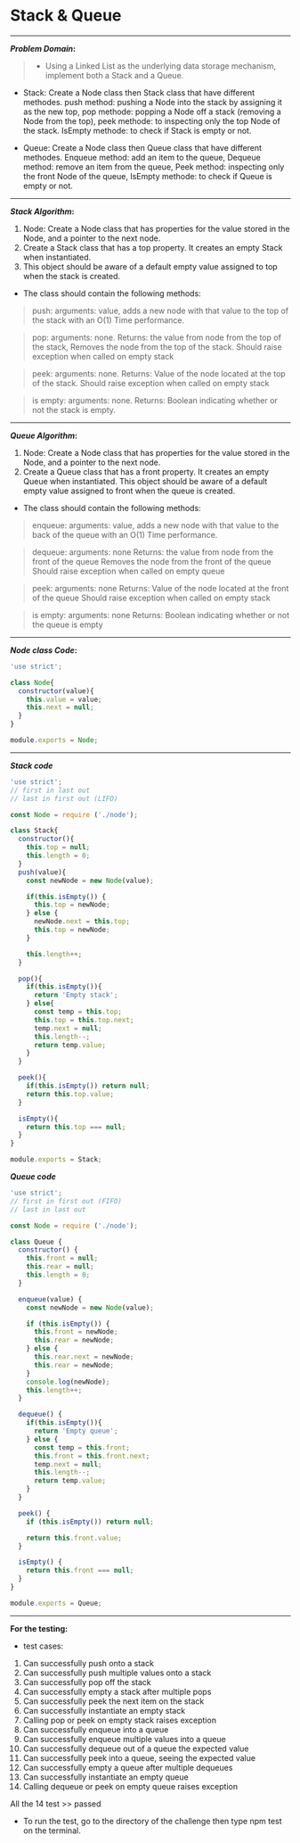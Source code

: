 # Stack & Queue

----

**_Problem Domain_:**

> * Using a Linked List as the underlying data storage mechanism, implement both a Stack and a Queue.

 * Stack: Create a Node class then Stack class that have different methodes. push method: pushing a Node into the stack by assigning it as the new top, pop methode: popping a Node off a stack (removing a Node from the top), peek methode: to inspecting only the top Node of the stack. IsEmpty methode: to check if Stack is empty or not.

* Queue: Create a Node class then Queue class that have different methodes. Enqueue method: add an item to the queue, Dequeue method: remove an item from the queue, Peek method: inspecting only the front Node of the queue, IsEmpty methode: to check if Queue is empty or not.

----

**_Stack Algorithm_:**

1. Node: Create a Node class that has properties for the value stored in the Node, and a pointer to the next node.
2. Create a Stack class that has a top property. It creates an empty Stack when instantiated.
3. This object should be aware of a default empty value assigned to top when the stack is created.
* The class should contain the following methods:

> push: arguments: value, adds a new node with that value to the top of the stack with an O(1) Time performance.

>pop: arguments: none. Returns: the value from node from the top of the stack, Removes the node from the top of the stack.
Should raise exception when called on empty stack

>peek: arguments: none. Returns: Value of the node located at the top of the stack.
Should raise exception when called on empty stack

>is empty: arguments: none. Returns: Boolean indicating whether or not the stack is empty.
----

**_Queue Algorithm_:**

1. Node: Create a Node class that has properties for the value stored in the Node, and a pointer to the next node.
2. Create a Queue class that has a front property. It creates an empty Queue when instantiated.
This object should be aware of a default empty value assigned to front when the queue is created.

* The class should contain the following methods:

> enqueue: arguments: value, adds a new node with that value to the back of the queue with an O(1) Time performance.


> dequeue: arguments: none
Returns: the value from node from the front of the queue
Removes the node from the front of the queue
Should raise exception when called on empty queue



>peek: arguments: none
Returns: Value of the node located at the front of the queue
Should raise exception when called on empty stack

>is empty: arguments: none
Returns: Boolean indicating whether or not the queue is empty
----


**_Node class Code_:**

``` javascript
'use strict';

class Node{
  constructor(value){
    this.value = value;
    this.next = null;
  }
}

module.exports = Node;
```

----

**_Stack code_**

``` javascript
'use strict';
// first in last out
// last in first out (LIFO)

const Node = require ('./node');

class Stack{
  constructor(){
    this.top = null;
    this.length = 0;
  }
  push(value){
    const newNode = new Node(value);

    if(this.isEmpty()) {
      this.top = newNode;
    } else {
      newNode.next = this.top;
      this.top = newNode;
    }

    this.length++;
  }

  pop(){
    if(this.isEmpty()){
      return 'Empty stack';
    } else{
      const temp = this.top;
      this.top = this.top.next;
      temp.next = null;
      this.length--;
      return temp.value;
    }
  }

  peek(){
    if(this.isEmpty()) return null;
    return this.top.value;
  }

  isEmpty(){
    return this.top === null;
  }
}

module.exports = Stack;
```

**_Queue code_**

``` javascript
'use strict';
// first in first out (FIFO)
// last in last out

const Node = require ('./node');

class Queue {
  constructor() {
    this.front = null;
    this.rear = null;
    this.length = 0;
  }

  enqueue(value) {
    const newNode = new Node(value);

    if (this.isEmpty()) {
      this.front = newNode;
      this.rear = newNode;
    } else {
      this.rear.next = newNode;
      this.rear = newNode;
    }
    console.log(newNode);
    this.length++;
  }

  dequeue() {
    if(this.isEmpty()){
      return 'Empty queue';
    } else {
      const temp = this.front;
      this.front = this.front.next;
      temp.next = null;
      this.length--;
      return temp.value;
    }
  }

  peek() {
    if (this.isEmpty()) return null;

    return this.front.value;
  }

  isEmpty() {
    return this.front === null;
  }
}

module.exports = Queue;

```

----

**For the testing:**
* test cases:

1. Can successfully push onto a stack
2. Can successfully push multiple values onto a stack
3. Can successfully pop off the stack
4. Can successfully empty a stack after multiple pops
5. Can successfully peek the next item on the stack
6. Can successfully instantiate an empty stack
7. Calling pop or peek on empty stack raises exception
8. Can successfully enqueue into a queue
9. Can successfully enqueue multiple values into a queue
10. Can successfully dequeue out of a queue the expected value
11. Can successfully peek into a queue, seeing the expected value
12. Can successfully empty a queue after multiple dequeues
13. Can successfully instantiate an empty queue
14. Calling dequeue or peek on empty queue raises exception

All the 14 test >> passed 

* To run the test, go to the directory of the challenge then type npm test on the terminal.